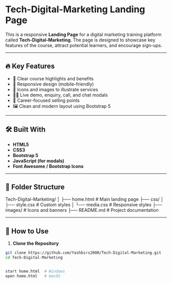 
# Tech-Digital-Marketing Landing Page

This is a responsive **Landing Page** for a digital marketing training platform called **Tech-Digital-Marketing**. The page is designed to showcase key features of the course, attract potential learners, and encourage sign-ups.

---

## 🔥 Key Features

- 🎯 Clear course highlights and benefits
- 📱 Responsive design (mobile-friendly)
- 📸 Icons and images to illustrate services
- 🧑‍🏫 Live demo, enquiry, call, and chat modals
- 💼 Career-focused selling points
- 🖼️ Clean and modern layout using Bootstrap 5

---

## 🛠️ Built With

- **HTML5**
- **CSS3**
- **Bootstrap 5**
- **JavaScript (for modals)**
- **Font Awesome / Bootstrap Icons**

---

## 📁 Folder Structure
Tech-Digital-Marketing/
│
├── home.html # Main landing page
├── css/
│ ├── style.css # Custom styles
│ └── media.css # Responsive styles
├── images/ # Icons and banners
├── README.md # Project documentation

---

## 🚀 How to Use

1. **Clone the Repository**

```bash
git clone https://github.com/Yashbirs2000/Tech-Digital-Marketing.git
cd Tech-Digital-Marketing


start home.html  # Windows
open home.html   # macOS


